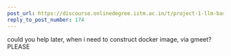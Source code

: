 ```yaml
---
post_url: https://discourse.onlinedegree.iitm.ac.in/t/project-1-llm-based-automation-agent-discussion-thread-tds-jan-2025/164277/175
reply_to_post_number: 174
---
```

could you help later, when i need to construct docker image, via gmeet? PLEASE